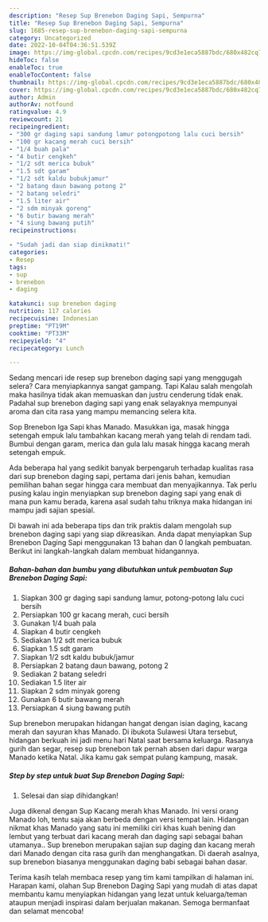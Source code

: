 ```yaml
---
description: "Resep Sup Brenebon Daging Sapi, Sempurna"
title: "Resep Sup Brenebon Daging Sapi, Sempurna"
slug: 1685-resep-sup-brenebon-daging-sapi-sempurna
category: Uncategorized
date: 2022-10-04T04:36:51.539Z
image: https://img-global.cpcdn.com/recipes/9cd3e1eca5887bdc/680x482cq70/sup-brenebon-daging-sapi-foto-resep-utama.jpg
hideToc: false
enableToc: true
enableTocContent: false
thumbnail: https://img-global.cpcdn.com/recipes/9cd3e1eca5887bdc/680x482cq70/sup-brenebon-daging-sapi-foto-resep-utama.jpg
cover: https://img-global.cpcdn.com/recipes/9cd3e1eca5887bdc/680x482cq70/sup-brenebon-daging-sapi-foto-resep-utama.jpg
author: Admin
authorAv: notfound
ratingvalue: 4.9
reviewcount: 21
recipeingredient:
- "300 gr daging sapi sandung lamur potongpotong lalu cuci bersih"
- "100 gr kacang merah cuci bersih"
- "1/4 buah pala"
- "4 butir cengkeh"
- "1/2 sdt merica bubuk"
- "1.5 sdt garam"
- "1/2 sdt kaldu bubukjamur"
- "2 batang daun bawang potong 2"
- "2 batang seledri"
- "1.5 liter air"
- "2 sdm minyak goreng"
- "6 butir bawang merah"
- "4 siung bawang putih"
recipeinstructions:

- "Sudah jadi dan siap dinikmati!"
categories:
- Resep
tags:
- sup
- brenebon
- daging

katakunci: sup brenebon daging 
nutrition: 117 calories
recipecuisine: Indonesian
preptime: "PT19M"
cooktime: "PT33M"
recipeyield: "4"
recipecategory: Lunch

---
```



Sedang mencari ide resep sup brenebon daging sapi yang menggugah selera? Cara menyiapkannya sangat gampang. Tapi Kalau salah mengolah maka hasilnya tidak akan memuaskan dan justru cenderung tidak enak. Padahal sup brenebon daging sapi yang enak selayaknya mempunyai aroma dan cita rasa yang mampu memancing selera kita.


Sop Brenebon Iga Sapi khas Manado. Masukkan iga, masak hingga setengah empuk lalu tambahkan kacang merah yang telah di rendam tadi. Bumbui dengan garam, merica dan gula lalu masak hingga kacang merah setengah empuk.

Ada beberapa hal yang sedikit banyak berpengaruh terhadap kualitas rasa dari sup brenebon daging sapi, pertama dari jenis bahan, kemudian pemilihan bahan segar hingga cara membuat dan menyajikannya. Tak perlu pusing kalau ingin menyiapkan sup brenebon daging sapi yang enak di mana pun kamu berada, karena asal sudah tahu triknya maka hidangan ini mampu jadi sajian spesial.


Di bawah ini ada beberapa tips dan trik praktis dalam mengolah sup brenebon daging sapi yang siap dikreasikan. Anda dapat menyiapkan Sup Brenebon Daging Sapi menggunakan 13 bahan dan 0 langkah pembuatan. Berikut ini langkah-langkah dalam membuat hidangannya.

<!--inarticleads1-->

##### Bahan-bahan dan bumbu yang dibutuhkan untuk pembuatan Sup Brenebon Daging Sapi:

1. Siapkan 300 gr daging sapi sandung lamur, potong-potong lalu cuci bersih
1. Persiapkan 100 gr kacang merah, cuci bersih
1. Gunakan 1/4 buah pala
1. Siapkan 4 butir cengkeh
1. Sediakan 1/2 sdt merica bubuk
1. Siapkan 1.5 sdt garam
1. Siapkan 1/2 sdt kaldu bubuk/jamur
1. Persiapkan 2 batang daun bawang, potong 2
1. Sediakan 2 batang seledri
1. Sediakan 1.5 liter air
1. Siapkan 2 sdm minyak goreng
1. Gunakan 6 butir bawang merah
1. Persiapkan 4 siung bawang putih


Sup brenebon merupakan hidangan hangat dengan isian daging, kacang merah dan sayuran khas Manado. Di ibukota Sulawesi Utara tersebut, hidangan berkuah ini jadi menu hari Natal saat bersama keluarga. Rasanya gurih dan segar, resep sup brenebon tak pernah absen dari dapur warga Manado ketika Natal. Jika kamu gak sempat pulang kampung, masak. 

<!--inarticleads2-->

##### Step by step untuk buat Sup Brenebon Daging Sapi:


1. Selesai dan siap dihidangkan!

Juga dikenal dengan Sup Kacang merah khas Manado. Ini versi orang Manado loh, tentu saja akan berbeda dengan versi tempat lain. Hidangan nikmat khas Manado yang satu ini memiliki ciri khas kuah bening dan lembut yang terbuat dari kacang merah dan daging sapi sebagai bahan utamanya.. Sup brenebon merupakan sajian sup daging dan kacang merah dari Manado dengan cita rasa gurih dan menghangatkan. Di daerah asalnya, sup brenebon biasanya menggunakan daging babi sebagai bahan dasar. 

Terima kasih telah membaca resep yang tim kami tampilkan di halaman ini. Harapan kami, olahan Sup Brenebon Daging Sapi yang mudah di atas dapat membantu kamu menyiapkan hidangan yang lezat untuk keluarga/teman ataupun menjadi inspirasi dalam berjualan makanan. Semoga bermanfaat dan selamat mencoba!
